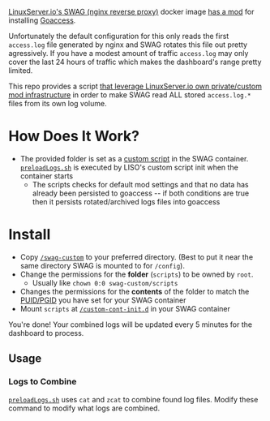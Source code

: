 [LinuxServer.io's SWAG (nginx reverse proxy)](https://docs.linuxserver.io/general/swag) docker image [has a mod](https://github.com/linuxserver/docker-mods/tree/swag-dashboard) for installing [Goaccess](https://goaccess.io/).

Unfortunately the default configuration for this only reads the first `access.log` file generated by nginx and SWAG rotates this file out pretty agressively. If you have a modest amount of traffic `access.log` may only cover the last 24 hours of traffic which makes the dashboard's range pretty limited.

This repo provides a script [that leverage LinuxServer.io own private/custom mod infrastructure](https://docs.linuxserver.io/general/container-customization) in order to make SWAG read ALL stored `access.log.*` files from its own log volume.

# How Does It Work?

* The provided folder is set as a [custom script](https://docs.linuxserver.io/general/container-customization) in the SWAG container.
[`preloadLogs.sh`](/src/swag-custom/scripts/preloadLogs.sh) is executed by LISO's custom script init when the container starts
  * The scripts checks for default mod settings and that no data has already been persisted to goaccess -- if both conditions are true then it persists rotated/archived logs files into goaccess

# Install

* Copy [`/swag-custom`](/src/swag-custom) to your preferred directory. (Best to put it near the same directory SWAG is mounted to for `/config`).
* Change the permissions for the **folder** (`scripts`) to be owned by `root`.
  * Usually like `chown 0:0 swag-custom/scripts`
* Changes the permissions for the **contents** of the folder to match the [PUID/PGID](https://docs.linuxserver.io/general/understanding-puid-and-pgid) you have set for your SWAG container
* Mount `scripts` at [`/custom-cont-init.d`](https://docs.linuxserver.io/general/container-customization#custom-scripts) in your SWAG container

You're done! Your combined logs will be updated every 5 minutes for the dashboard to process.

## Usage

### Logs to Combine

[`preloadLogs.sh`](/src/swag-custom/scripts/preloadLogs.sh) uses `cat` and `zcat` to combine found log files. Modify these command to modify what logs are combined.
